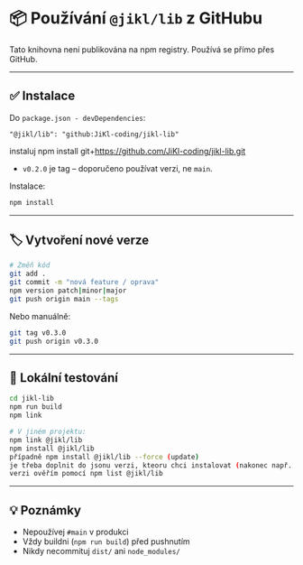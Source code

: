 # 📦 Používání `@jikl/lib` z GitHubu

Tato knihovna není publikována na npm registry. Používá se přímo přes GitHub.

---

## ✅ Instalace

Do `package.json - devDependencies`:

```
"@jikl/lib": "github:JiKl-coding/jikl-lib"
```

instaluj npm install git+https://github.com/JiKl-coding/jikl-lib.git

- `v0.2.0` je tag – doporučeno používat verzi, ne `main`.

Instalace:

```bash
npm install
```

---

## 🏷️ Vytvoření nové verze

```bash
# Změň kód
git add .
git commit -m "nová feature / oprava"
npm version patch|minor|major
git push origin main --tags
```

Nebo manuálně:

```bash
git tag v0.3.0
git push origin v0.3.0
```

---

## 🧪 Lokální testování

```bash
cd jikl-lib
npm run build
npm link

# V jiném projektu:
npm link @jikl/lib
npm install @jikl/lib
případně npm install @jikl/lib --force (update)
je třeba doplnit do jsonu verzi, kteoru chci instalovat (nakonec např. #v0.3.0 => ale ne nutně)
verzi ověřím pomocí npm list @jikl/lib
```

---

## 💡 Poznámky

- Nepoužívej `#main` v produkci
- Vždy buildni (`npm run build`) před pushnutím
- Nikdy necommituj `dist/` ani `node_modules/`
